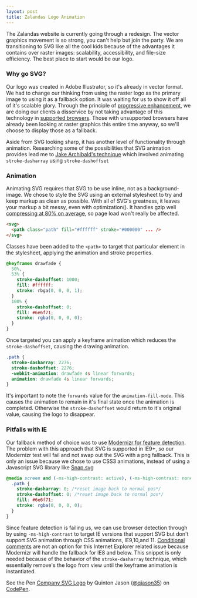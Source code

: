 ```yaml
---
layout: post
title: Zalandas Logo Animation
---
```


The Zalandas website is currently going through a redesign. The vector graphics movement is so strong, you can't help but join the party. We are transitioning to SVG like all the cool kids because of the advantages it contains over raster images: scalability, accessibility, and file-size efficiency. The best place to start would be our logo.

### Why go SVG?

Our logo was created in Adobe Illustrator, so it's already in vector format. We had to change our thinking from using the raster logo as the primary image to using it as a fallback option. It was waiting for us to show it off all of it's scalable glory. Through the principle of [progressive enhancement](http://en.wikipedia.org/wiki/Progressive_enhancement), we are doing our clients a disservice by not taking advantage of this technology in [supported browsers](http://caniuse.com/#feat=svg). Those with unsupported browsers have already been looking at raster graphics this entire time anyway, so we'll choose to display those as a fallback.

Aside from SVG looking sharp, it has another level of functionality through animation. Researching some of the possibilities that SVG animation provides lead me to [Jake Archibald's technique](http://jakearchibald.com/2013/animated-line-drawing-svg/) which involved animating `stroke-dasharray` using `stroke-dashoffset`

### Animation

Animating SVG requires that SVG to be use inline, not as a background-image. We chose to style the SVG using an external stylesheet to try and keep markup as clean as possible. With all of SVG's greatness, it leaves your markup a bit messy, even with optimization(). It handles gzip well [compressing at 80% on average](http://www.w3.org/TR/SVG/minimize.html), so page load won't really be affected.

```html
<svg>
  <path class="path" fill="#ffffff" stroke="#000000" ... />
</svg>
```

Classes have been added to the `<path>` to target that particular element in the stylesheet, applying the animation and stroke properties.

```css
@keyframes drawfade {
  50%,
  53% {
    stroke-dashoffset: 1000;
    fill: #ffffff;
    stroke: rbga(0, 0, 0, 1);
  }
  100% {
    stroke-dashoffset: 0;
    fill: #6e6f71;
    stroke: rgba(0, 0, 0, 0);
  }
}
```

Once targeted you can apply a keyframe animation which reduces the `stroke-dashoffset`, causing the drawing animation.

```css
.path {
  stroke-dasharray: 2276;
  stroke-dashoffset: 2276;
  -webkit-animation: drawfade 4s linear forwards;
  animation: drawfade 4s linear forwards;
}
```

It's important to note the `forwards` value for the `animation-fill-mode`. This causes the animation to remain in it's final state once the animation is completed. Otherwise the `stroke-dashoffset` would return to it's original value, causing the logo to disappear.

### Pitfalls with IE

Our fallback method of choice was to use <a href="http://modernizr.com/">Modernizr for feature detection</a>. The problem with this approach that SVG is supported in IE9+, so our Modernizr test will fail and not swap out the SVG with a png fallback. This is only an issue because we chose to use CSS3 animations, instead of using a Javascript SVG library like [Snap.svg](http://snapsvg.io/)

```css
@media screen and (-ms-high-contrast: active), (-ms-high-contrast: none) {
  .path {
    stroke-dasharray: 0; /*reset image back to normal pos*/
    stroke-dashoffset: 0; /*reset image back to normal pos*/
    fill: #6e6f71;
    stroke: rgba(0, 0, 0, 0);
  }
}
```

Since feature detection is failing us, we can use browser detection through by using `-ms-high-contrast` to target IE versions that support SVG but don't support SVG animation through CSS animations, IE9,10,and 11. [Conditional comments](http://en.wikipedia.org/wiki/Conditional_comment) are not an option for this Internet Explorer related issue because Modernizr will handle the fallback for IE8 and below. This snippet is only needed because of the behavior of the `stroke-dasharray` technique, which essentially remove's the logo from view until the keyframe animation is instantiated.

<p data-height="405" data-theme-id="9329" data-slug-hash="ImGeo" data-default-tab="result" data-user="qjason35" class='codepen'>See the Pen <a href='http://codepen.io/qjason35/pen/ImGeo/'>Company SVG Logo</a> by Quinton Jason (<a href='http://codepen.io/qjason35'>@qjason35</a>) on <a href='http://codepen.io'>CodePen</a>.</p>
<p><script async src="//codepen.io/assets/embed/ei.js"></script></p>
